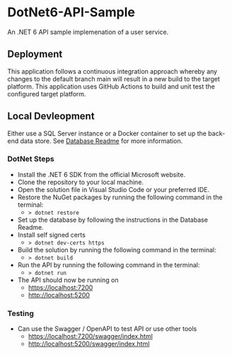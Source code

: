 # DotNet6-API-Sample

An .NET 6 API sample implemenation of a user service.

## Deployment

This application follows a continuous integration approach whereby any changes to the default branch main will result in a new build to the target platform. This application uses GitHub Actions to build and unit test the configured target platform.

## Local Devleopment

Either use a SQL Server instance or a Docker container to set up the back-end data store. See [Database Readme](./database/mssql/readme.md) for more information.

### DotNet Steps

* Install the .NET 6 SDK from the official Microsoft website.
* Clone the repository to your local machine.
* Open the solution file in Visual Studio Code or your preferred IDE.
* Restore the NuGet packages by running the following command in the terminal:
  * `> dotnet restore`
* Set up the database by following the instructions in the Database Readme.
* Install self signed certs
  * `> dotnet dev-certs https`
* Build the solution by running the following command in the terminal:
  * `> dotnet build`
* Run the API by running the following command in the terminal:
  * `> dotnet run`
* The API should now be running on
  * <https://localhost:7200>
  * <http://localhost:5200>

### Testing

* Can use the Swagger / OpenAPI to test API or use other tools
  * <https://localhost:7200/swagger/index.html>
  * <http://localhost:5200/swagger/index.html>
